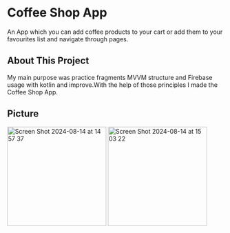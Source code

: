 
# Coffee Shop App
An App which you can add coffee products to your  cart or add them to your favourites list and navigate through pages.

## About This Project
My main purpose was practice fragments MVVM structure and Firebase usage with kotlin and improve.With the help of those principles I made the Coffee Shop App.
## Picture
<img width="230" alt="Screen Shot 2024-08-14 at 14 57 37" src="https://github.com/user-attachments/assets/0383e959-cb66-4830-81e5-c395db60069a">
<img width="230" alt="Screen Shot 2024-08-14 at 15 03 22" src="https://github.com/user-attachments/assets/95aaa396-db15-40d0-aac5-4f6347f7c581">

